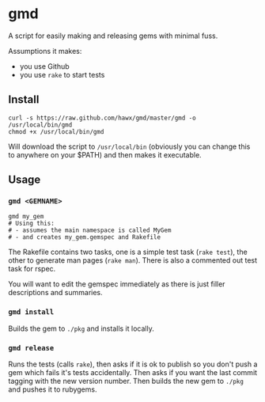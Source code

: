 # gmd

A script for easily making and releasing gems with minimal fuss.

Assumptions it makes:
- you use Github
- you use `rake` to start tests


## Install

    curl -s https://raw.github.com/hawx/gmd/master/gmd -o /usr/local/bin/gmd
    chmod +x /usr/local/bin/gmd

Will download the script to `/usr/local/bin` (obviously you can change this
to anywhere on your $PATH) and then makes it executable.


## Usage

### `gmd <GEMNAME>`

    gmd my_gem
    # Using this:
    # - assumes the main namespace is called MyGem
    # - and creates my_gem.gemspec and Rakefile

The Rakefile contains two tasks, one is a simple test task (`rake test`), 
the other to generate man pages (`rake man`). There is also a commented out 
test task for rspec.

You will want to edit the gemspec immediately as there is just filler 
descriptions and summaries.

  
### `gmd install`

Builds the gem to `./pkg` and installs it locally.


### `gmd release`

Runs the tests (calls `rake`), then asks if it is ok to publish so you don't
push a gem which fails it's tests accidentally.
Then asks if you want the last commit tagging with the new version number.
Then builds the new gem to `./pkg` and pushes it to rubygems.

  

   
 